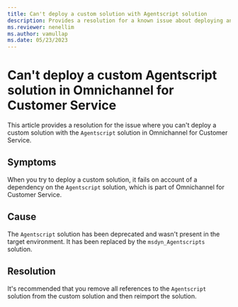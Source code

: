 ```yaml
---
title: Can't deploy a custom solution with Agentscript solution
description: Provides a resolution for a known issue about deploying an Agentscript custom solution in Omnichannel for Customer Service.
ms.reviewer: nenellim
ms.author: vamullap
ms.date: 05/23/2023
---
```

# Can't deploy a custom Agentscript solution in Omnichannel for Customer Service

This article provides a resolution for the issue where you can't deploy a custom solution with the `Agentscript` solution in Omnichannel for Customer Service.

## Symptoms

When you try to deploy a custom solution, it fails on account of a dependency on the `Agentscript` solution, which is part of Omnichannel for Customer Service.

## Cause

The `Agentscript` solution has been deprecated and wasn't present in the target environment. It has been replaced by the `msdyn_Agentscripts` solution.

## Resolution

It's recommended that you remove all references to the `Agentscript` solution from the custom solution and then reimport the solution.
